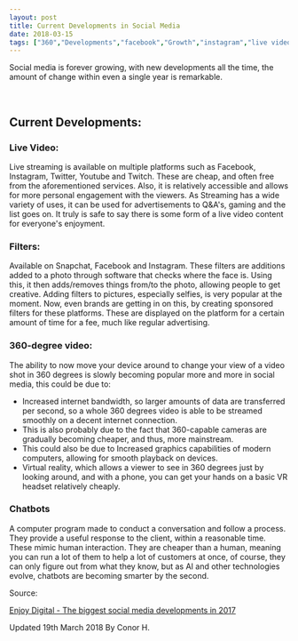 ```yaml
---
layout: post
title: Current Developments in Social Media
date: 2018-03-15
tags: ["360","Developments","facebook","Growth","instagram","live video","media","modern media","social media","twitter","video","youtube"]
---
```

<link rel="stylesheet" href="/social-media-lit/assets/css/style.css?v=8c7e1911216b67be5929c3457289a43c9f9f20ef">
Social media is forever growing, with new developments all the time, the amount of change within even a single year is remarkable.

&nbsp;

## Current Developments:

### Live Video:

Live streaming is available on multiple platforms such as Facebook, Instagram, Twitter, Youtube and Twitch. These are cheap, and often free from the aforementioned services. Also, it is relatively accessible and allows for more personal engagement with the viewers. As Streaming has a wide variety of uses, it can be used for advertisements to Q&A's, gaming and the list goes on. It truly is safe to say there is some form of a live video content for everyone's enjoyment.

### Filters:

Available on Snapchat, Facebook and Instagram. These filters are additions added to a photo through software that checks where the face is. Using this, it then adds/removes things from/to the photo, allowing people to get creative. Adding filters to pictures, especially selfies, is very popular at the moment. Now, even brands are getting in on this, by creating sponsored filters for these platforms. These are displayed on the platform for a certain amount of time for a fee, much like regular advertising.

### 360-degree video:

The ability to now move your device around to change your view of a video shot in 360 degrees is slowly becoming popular more and more in social media, this could be due to:

*   Increased internet bandwidth, so larger amounts of data are transferred per second, so a whole 360 degrees video is able to be streamed smoothly on a decent internet connection.
*   This is also probably due to the fact that 360-capable cameras are gradually becoming cheaper, and thus, more mainstream.
*   This could also be due to Increased graphics capabilities of modern computers, allowing for smooth playback on devices.
*   Virtual reality, which allows a viewer to see in 360 degrees just by looking around, and with a phone, you can get your hands on a basic VR headset relatively cheaply.

### Chatbots

A computer program made to conduct a conversation and follow a process. They provide a useful response to the client, within a reasonable time. These mimic human interaction. They are cheaper than a human, meaning you can run a lot of them to help a lot of customers at once, of course, they can only figure out from what they know, but as AI and other technologies evolve, chatbots are becoming smarter by the second.

Source:

[Enjoy Digital - The biggest social media developments in 2017](https://www.enjoy-digital.co.uk/news/the-biggest-social-media-developments-in-2017/)

Updated 19th March 2018 By Conor H.

